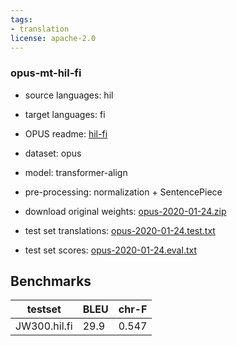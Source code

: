 ```yaml
---
tags:
- translation
license: apache-2.0
---
```


### opus-mt-hil-fi

* source languages: hil
* target languages: fi
*  OPUS readme: [hil-fi](https://github.com/Helsinki-NLP/OPUS-MT-train/blob/master/models/hil-fi/README.md)

*  dataset: opus
* model: transformer-align
* pre-processing: normalization + SentencePiece
* download original weights: [opus-2020-01-24.zip](https://object.pouta.csc.fi/OPUS-MT-models/hil-fi/opus-2020-01-24.zip)
* test set translations: [opus-2020-01-24.test.txt](https://object.pouta.csc.fi/OPUS-MT-models/hil-fi/opus-2020-01-24.test.txt)
* test set scores: [opus-2020-01-24.eval.txt](https://object.pouta.csc.fi/OPUS-MT-models/hil-fi/opus-2020-01-24.eval.txt)

## Benchmarks

| testset               | BLEU  | chr-F |
|-----------------------|-------|-------|
| JW300.hil.fi 	| 29.9 	| 0.547 |

